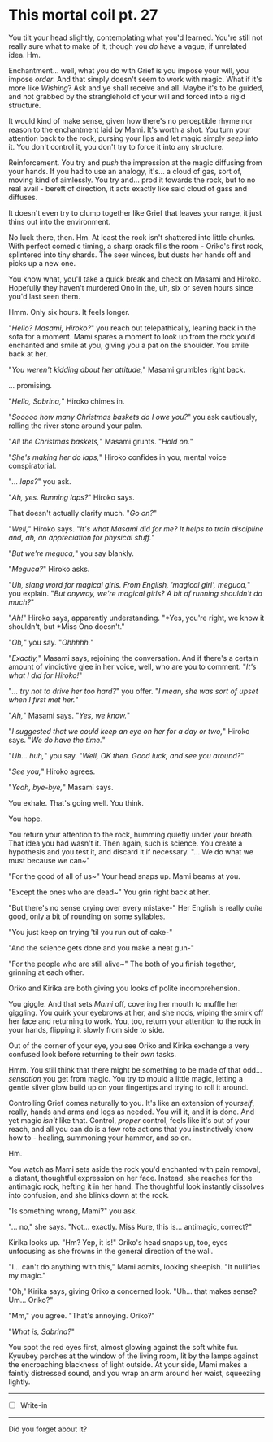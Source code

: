 # This mortal coil pt. 27

You tilt your head slightly, contemplating what you'd learned. You're still not really sure what to make of it, though you *do* have a vague, if unrelated idea. Hm.

Enchantment... well, what you do with Grief is you impose your will, you impose *order*. And that simply doesn't seem to work with magic. What if it's more like *Wishing*? Ask and ye shall receive and all. Maybe it's to be guided, and not grabbed by the stranglehold of your will and forced into a rigid structure.

It would kind of make sense, given how there's no perceptible rhyme nor reason to the enchantment laid by Mami. It's worth a shot. You turn your attention back to the rock, pursing your lips and let magic simply *seep* into it. You don't control it, you don't try to force it into any structure.

Reinforcement. You try and *push* the impression at the magic diffusing from your hands. If you had to use an analogy, it's... a cloud of gas, sort of, moving kind of aimlessly. You try and... prod it towards the rock, but to no real avail - bereft of direction, it acts exactly like said cloud of gass and diffuses.

It doesn't even try to clump together like Grief that leaves your range, it just thins out into the environment.

No luck there, then. Hm. At least the rock isn't shattered into little chunks. With perfect comedic timing, a sharp crack fills the room - Oriko's first rock, splintered into tiny shards. The seer winces, but dusts her hands off and picks up a new one.

You know what, you'll take a quick break and check on Masami and Hiroko. Hopefully they haven't murdered Ono in the, uh, six or seven hours since you'd last seen them.

Hmm. Only six hours. It feels longer.

"*Hello? Masami, Hiroko?*" you reach out telepathically, leaning back in the sofa for a moment. Mami spares a moment to look up from the rock you'd enchanted and smile at you, giving you a pat on the shoulder. You smile back at her.

"*You weren't kidding about her attitude,*" Masami grumbles right back.

... promising.

"*Hello, Sabrina,*" Hiroko chimes in.

"*Sooooo how many Christmas baskets do I owe you?*" you ask cautiously, rolling the river stone around your palm.

"*All the Christmas baskets,*" Masami grunts. "*Hold on.*"

"*She's making her do laps,*" Hiroko confides in you, mental voice conspiratorial.

"*... laps?*" you ask.

"*Ah, yes. Running laps?*" Hiroko says.

That doesn't actually clarify much. "*Go on?*"

"*Well,*" Hiroko says. "*It's what Masami did for me? It helps to train discipline and, ah, an appreciation for physical stuff.*"

"*But we're meguca,*" you say blankly.

"*Meguca?*" Hiroko asks.

"*Uh, slang word for magical girls. From English, '*magical girl*', meguca,*" you explain. "*But anyway, we're magical girls? A bit of running shouldn't do much?*"

"*Ah!*" Hiroko says, apparently understanding. "\*Yes, you're right, we know it shouldn't, but \*Miss Ono doesn't."

"*Oh,*" you say. "*Ohhhhh.*"

"*Exactly,*" Masami says, rejoining the conversation. And if there's a certain amount of vindictive glee in her voice, well, who are you to comment. "*It's what I did for Hiroko!*"

"*... try not to drive her too hard?*" you offer. "*I mean, she was sort of upset when I first met her.*"

"*Ah,*" Masami says. "*Yes, we know.*"

"*I suggested that we could keep an eye on her for a day or two,*" Hiroko says. "*We *do* have the time.*"

"*Uh... huh,*" you say. "*Well, OK then. Good luck, and see you around?*"

"*See you,*" Hiroko agrees.

"*Yeah, bye-bye,*" Masami says.

You exhale. That's going well. You think.

You hope.

You return your attention to the rock, humming quietly under your breath. That idea you had wasn't it. Then again, such is science. You create a hypothesis and you test it, and discard it if necessary. "... We do what we must because we can\~"

"For the good of all of us\~" Your head snaps up. Mami beams at you.

"Except the ones who are dead\~" You grin right back at her.

"But there's no sense crying over every mistake-" Her English is really *quite* good, only a bit of rounding on some syllables.

"You just keep on trying 'til you run out of cake-"

"And the science gets done and you make a neat gun-"

"For the people who are still alive\~" The both of you finish together, grinning at each other.

Oriko and Kirika are both giving you looks of polite incomprehension.

You giggle. And that sets *Mami* off, covering her mouth to muffle her giggling. You quirk your eyebrows at her, and she nods, wiping the smirk off her face and returning to work. You, too, return your attention to the rock in your hands, flipping it slowly from side to side.

Out of the corner of your eye, you see Oriko and Kirika exchange a very confused look before returning to their *own* tasks.

Hmm. You still think that there might be something to be made of that odd... *sensation* you get from magic. You try to mould a little magic, letting a gentle silver glow build up on your fingertips and trying to roll it around.

Controlling Grief comes naturally to you. It's like an extension of your*self*, really, hands and arms and legs as needed. You will it, and it is done. And yet magic *isn't* like that. Control, *proper* control, feels like it's out of your reach, and all you can do is a few rote actions that you instinctively know how to - healing, summoning your hammer, and so on.

Hm.

You watch as Mami sets aside the rock you'd enchanted with pain removal, a distant, thoughtful expression on her face. Instead, she reaches for the antimagic rock, hefting it in her hand. The thoughtful look instantly dissolves into confusion, and she blinks down at the rock.

"Is something wrong, Mami?" you ask.

"... no," she says. "Not... exactly. Miss Kure, this is... antimagic, correct?"

Kirika looks up. "Hm? Yep, it is!" Oriko's head snaps up, too, eyes unfocusing as she frowns in the general direction of the wall.

"I... can't do anything with this," Mami admits, looking sheepish. "It nullifies my magic."

"Oh," Kirika says, giving Oriko a concerned look. "Uh... that makes sense? Um... Oriko?"

"Mm," you agree. "That's annoying. Oriko?"

"*What is, Sabrina?*"

You spot the red eyes first, almost glowing against the soft white fur. Kyuubey perches at the window of the living room, lit by the lamps against the encroaching blackness of light outside. At your side, Mami makes a faintly distressed sound, and you wrap an arm around her waist, squeezing lightly.

---

- [ ] Write-in

---

Did you forget about it?
